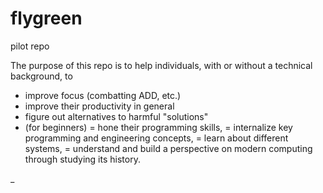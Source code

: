 # flygreen
pilot repo

The purpose of this repo is to help individuals, with or
without a technical background, to
 - improve focus (combatting ADD, etc.)
 - improve their productivity in general 
 - figure out alternatives to harmful "solutions"
 - (for beginners)
   = hone their programming skills,
   = internalize key programming and engineering concepts,
   = learn about different systems,
   = understand and build a perspective on modern computing
     through studying its history. 

_